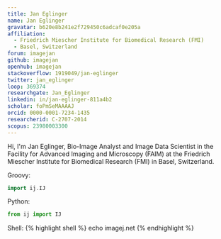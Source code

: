 ```yaml
---
title: Jan Eglinger
name: Jan Eglinger
gravatar: b620e8b241e2f729450c6adcaf0e205a
affiliation:
  - Friedrich Miescher Institute for Biomedical Research (FMI)
  - Basel, Switzerland
forum: imagejan
github: imagejan
openhub: imagejan
stackoverflow: 1919049/jan-eglinger
twitter: jan_eglinger
loop: 369374
researchgate: Jan_Eglinger
linkedin: in/jan-eglinger-811a4b2
scholar: foPmSeMAAAAJ
orcid: 0000-0001-7234-1435
researcherid: C-2707-2014
scopus: 23980003300
---
```


Hi, I'm Jan Eglinger, Bio-Image Analyst and Image Data Scientist in the Facility for Advanced Imaging and Microscopy (FAIM)
at the Friedrich Miescher Institute for Biomedical Research (FMI) in Basel, Switzerland.

Groovy:
```groovy
import ij.IJ
```

Python:
```python
from ij import IJ
```

Shell:
{% highlight shell %}
echo imagej.net
{% endhighlight %}


